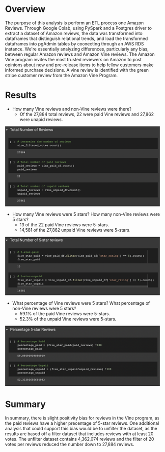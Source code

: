 # Overview

The purpose of this analysis is perform an ETL process one Amazon Reviews. Through Google Colab, using PySpark and a Postgres driver to extract a dataset of Amazon reviews, the data was transformed into dataframes that distinguish relational trends, and load the transformed dataframes into pgAdmin tables by coonecting through an AWS RDS instance. We're essentially analyzing differences, particularly any bias, between regular Amazon reviews and Amazon Vine reviews. The Amazon Vine program invites the most trusted reviewers on Amazon to post opinions about new and pre-release items to help fellow customers make informed purchase decisions. A vine review is identified with the green stripe customer review from the Amazon Vine Program.



# Results

- How many Vine reviews and non-Vine reviews were there?
	- Of the 27,884 total reviews, 22 were paid Vine reviews and 27,862 were unapid reviews.

![/Resources/Total_Number_of_Reviews.png](/Resources/Total_Number_of_Reviews.png)


- How many Vine reviews were 5 stars? How many non-Vine reviews were 5 stars?
	- 13 of the 22 paid Vine reviews were 5-stars.
	- 14,581 of the 27,862 unpaid Vine reviews were 5-stars.

![/Resources/Total_Number_of_5-star_reviews.png](/Resources/Total_Number_of_5-star_reviews.png)


- What percentage of Vine reviews were 5 stars? What percentage of non-Vine reviews were 5 stars?
	- 59.1% of the paid Vine reviews were 5-stars.
	- 52.3% of the unpaid Vine reviews were 5-stars.

![/Resources/Percentage_5-star_Reviews.png](/Resources/Percentage_5-star_Reviews.png)






# Summary

In summary, there is slight positivity bias for reviews in the Vine program, as the paid reviews have a higher precentage of 5-star reviews. One additional analysis that could support this bias would be to unfilter the dataset, as the results are based off a filter dataset that includes reviews with at least 20 votes. The unfilter dataset contains 4,362,074 reviews and the filter of 20 votes per reviews reduced the number down to 27,884 reviews.
